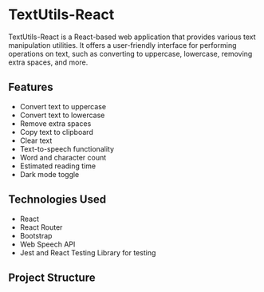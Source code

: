 # TextUtils-React

TextUtils-React is a React-based web application that provides various text manipulation utilities. It offers a user-friendly interface for performing operations on text, such as converting to uppercase, lowercase, removing extra spaces, and more.

## Features

- Convert text to uppercase
- Convert text to lowercase
- Remove extra spaces
- Copy text to clipboard
- Clear text
- Text-to-speech functionality
- Word and character count
- Estimated reading time
- Dark mode toggle

## Technologies Used

- React
- React Router
- Bootstrap
- Web Speech API
- Jest and React Testing Library for testing

## Project Structure